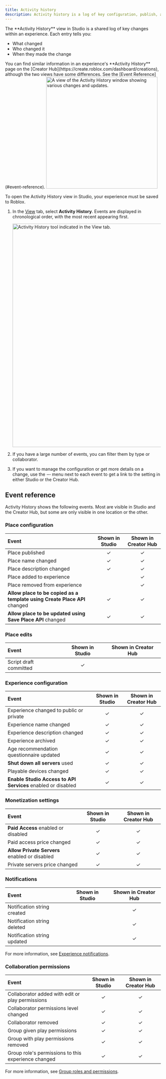 ```yaml
---
title: Activity history
description: Activity history is a log of key configuration, publish, and edit activities within a place.
---
```


<Grid container spacing={4} alignItems="top">
	<Grid item XSmall={12} Medium={6} Large={6} xs={12} sm={12} md={6} lg={6}>
	The **Activity History** view in Studio is a shared log of key changes within an experience. Each entry tells you:
  <ul>
    <li>What changed</li>
    <li>Who changed it</li>
    <li>When they made the change</li>
  </ul>
  You can find similar information in an experience's **Activity History** page on the [Creator&nbsp;Hub](https://create.roblox.com/dashboard/creations), although the two views have some differences. See the [Event Reference](#event-reference).
	</Grid>
	<Grid item XSmall={12} Medium={6} Large={6} xs={12} sm={12} md={6} lg={6}>
	<img src="../assets/studio/general/Activity-History.png" width="360" alt="A view of the Activity History window showing various changes and updates." />
	</Grid>
</Grid>

To open the Activity History view in Studio, your experience must be saved to Roblox.

1. In the [View](../studio/view-tab.md) tab, select **Activity History**. Events are displayed in chronological order, with the most recent appearing first.

   <img src="../assets/studio/general/View-Tab-Activity-History.png" width="720" alt="Activity History tool indicated in the View tab." />

1. If you have a large number of events, you can filter them by type or collaborator.
1. If you want to manage the configuration or get more details on a change, use the **&ctdot;** menu next to each event to get a link to the setting in either Studio or the Creator Hub.

## Event reference

Activity History shows the following events. Most are visible in Studio and the Creator Hub, but some are only visible in one location or the other.

### Place configuration

Event | Shown in Studio | Shown in Creator Hub
:--- | :---: | :---:
Place published | &check; | &check;
Place name changed | &check; | &check;
Place description changed | &check; | &check;
Place added to experience |  | &check;
Place removed from experience |  | &check;
**Allow place to be copied as a template using Create Place API** changed | &check; | &check;
**Allow place to be updated using Save Place API** changed | &check; | &check;

### Place edits

Event | Shown in Studio | Shown in Creator Hub
:--- | :---: | :---:
Script draft committed | &check; |

### Experience configuration

Event | Shown in Studio | Shown in Creator Hub
:--- | :---: | :---:
Experience changed to public or private | &check; | &check;
Experience name changed | &check; | &check;
Experience description changed | &check; | &check;
Experience archived | &check; | &check;
Age recommendation questionnaire updated | &check; | &check;
**Shut down all servers** used | &check; | &check;
Playable devices changed | &check; | &check;
**Enable Studio Access to API Services** enabled or disabled | &check; | &check;

### Monetization settings

Event | Shown in Studio | Shown in Creator Hub
:--- | :---: | :---:
**Paid Access** enabled or disabled | &check; | &check;
Paid access price changed | &check; | &check;
**Allow Private Servers** enabled or disabled | &check; | &check;
Private servers price changed | &check; | &check;

### Notifications

Event | Shown in Studio | Shown in Creator Hub
:--- | :---: | :---:
Notification string created |  | &check;
Notification string deleted |  | &check;
Notification string updated |  | &check;

For more information, see [Experience notifications](../production/promotion/experience-notifications.md).

### Collaboration permissions

Event | Shown in Studio | Shown in Creator Hub
:--- | :---: | :---:
Collaborator added with edit or play permissions | &check; | &check;
Collaborator permissions level changed | &check; | &check;
Collaborator removed | &check; | &check;
Group given play permissions | &check; | &check;
Group with play permissions removed | &check; | &check;
Group role's permissions to this experience changed | &check; | &check;

For more information, see [Group roles and permissions](../projects/groups.md#roles-and-permissions).
